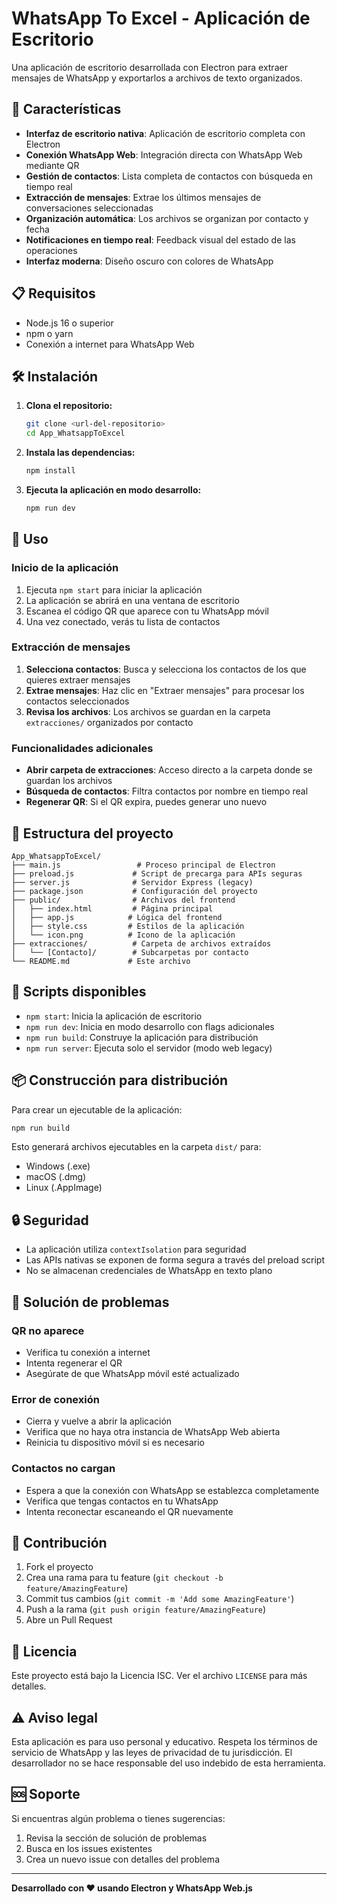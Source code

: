# WhatsApp To Excel - Aplicación de Escritorio

Una aplicación de escritorio desarrollada con Electron para extraer mensajes de WhatsApp y exportarlos a archivos de texto organizados.

## 🚀 Características

- **Interfaz de escritorio nativa**: Aplicación de escritorio completa con Electron
- **Conexión WhatsApp Web**: Integración directa con WhatsApp Web mediante QR
- **Gestión de contactos**: Lista completa de contactos con búsqueda en tiempo real
- **Extracción de mensajes**: Extrae los últimos mensajes de conversaciones seleccionadas
- **Organización automática**: Los archivos se organizan por contacto y fecha
- **Notificaciones en tiempo real**: Feedback visual del estado de las operaciones
- **Interfaz moderna**: Diseño oscuro con colores de WhatsApp

## 📋 Requisitos

- Node.js 16 o superior
- npm o yarn
- Conexión a internet para WhatsApp Web

## 🛠️ Instalación

1. **Clona el repositorio:**
   ```bash
   git clone <url-del-repositorio>
   cd App_WhatsappToExcel
   ```

2. **Instala las dependencias:**
   ```bash
   npm install
   ```

3. **Ejecuta la aplicación en modo desarrollo:**
   ```bash
   npm run dev
   ```

## 🚀 Uso

### Inicio de la aplicación

1. Ejecuta `npm start` para iniciar la aplicación
2. La aplicación se abrirá en una ventana de escritorio
3. Escanea el código QR que aparece con tu WhatsApp móvil
4. Una vez conectado, verás tu lista de contactos

### Extracción de mensajes

1. **Selecciona contactos**: Busca y selecciona los contactos de los que quieres extraer mensajes
2. **Extrae mensajes**: Haz clic en "Extraer mensajes" para procesar los contactos seleccionados
3. **Revisa los archivos**: Los archivos se guardan en la carpeta `extracciones/` organizados por contacto

### Funcionalidades adicionales

- **Abrir carpeta de extracciones**: Acceso directo a la carpeta donde se guardan los archivos
- **Búsqueda de contactos**: Filtra contactos por nombre en tiempo real
- **Regenerar QR**: Si el QR expira, puedes generar uno nuevo

## 📁 Estructura del proyecto

```
App_WhatsappToExcel/
├── main.js                 # Proceso principal de Electron
├── preload.js             # Script de precarga para APIs seguras
├── server.js              # Servidor Express (legacy)
├── package.json           # Configuración del proyecto
├── public/                # Archivos del frontend
│   ├── index.html         # Página principal
│   ├── app.js            # Lógica del frontend
│   ├── style.css         # Estilos de la aplicación
│   └── icon.png          # Icono de la aplicación
├── extracciones/          # Carpeta de archivos extraídos
│   └── [Contacto]/        # Subcarpetas por contacto
└── README.md             # Este archivo
```

## 🔧 Scripts disponibles

- `npm start`: Inicia la aplicación de escritorio
- `npm run dev`: Inicia en modo desarrollo con flags adicionales
- `npm run build`: Construye la aplicación para distribución
- `npm run server`: Ejecuta solo el servidor (modo web legacy)

## 📦 Construcción para distribución

Para crear un ejecutable de la aplicación:

```bash
npm run build
```

Esto generará archivos ejecutables en la carpeta `dist/` para:
- Windows (.exe)
- macOS (.dmg)
- Linux (.AppImage)

## 🔒 Seguridad

- La aplicación utiliza `contextIsolation` para seguridad
- Las APIs nativas se exponen de forma segura a través del preload script
- No se almacenan credenciales de WhatsApp en texto plano

## 🐛 Solución de problemas

### QR no aparece
- Verifica tu conexión a internet
- Intenta regenerar el QR
- Asegúrate de que WhatsApp móvil esté actualizado

### Error de conexión
- Cierra y vuelve a abrir la aplicación
- Verifica que no haya otra instancia de WhatsApp Web abierta
- Reinicia tu dispositivo móvil si es necesario

### Contactos no cargan
- Espera a que la conexión con WhatsApp se establezca completamente
- Verifica que tengas contactos en tu WhatsApp
- Intenta reconectar escaneando el QR nuevamente

## 🤝 Contribución

1. Fork el proyecto
2. Crea una rama para tu feature (`git checkout -b feature/AmazingFeature`)
3. Commit tus cambios (`git commit -m 'Add some AmazingFeature'`)
4. Push a la rama (`git push origin feature/AmazingFeature`)
5. Abre un Pull Request

## 📄 Licencia

Este proyecto está bajo la Licencia ISC. Ver el archivo `LICENSE` para más detalles.

## ⚠️ Aviso legal

Esta aplicación es para uso personal y educativo. Respeta los términos de servicio de WhatsApp y las leyes de privacidad de tu jurisdicción. El desarrollador no se hace responsable del uso indebido de esta herramienta.

## 🆘 Soporte

Si encuentras algún problema o tienes sugerencias:

1. Revisa la sección de solución de problemas
2. Busca en los issues existentes
3. Crea un nuevo issue con detalles del problema

---

**Desarrollado con ❤️ usando Electron y WhatsApp Web.js** 